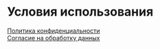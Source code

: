 # Условия использования

[Политика конфиденциальности](runscale.ru/terms/policy) <br>
[Согласие на обработку данных](runscale.ru/terms/privacy)
